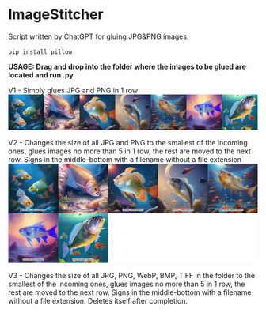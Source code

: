 # ImageStitcher
Script written by ChatGPT for gluing JPG&PNG images.

```
pip install pillow
```

**USAGE: Drag and drop into the folder where the images to be glued are located and run .py**

V1 - Simply glues JPG and PNG in 1 row
![V1](https://raw.githubusercontent.com/CakeFlyCookie/ImageStitcher/main/Examples/v1.png)

V2 - Changes the size of all JPG and PNG to the smallest of the incoming ones, glues images no more than 5 in 1 row, the rest are moved to the next row. Signs in the middle-bottom with a filename without a file extension
![V2](https://github.com/CakeFlyCookie/ImageStitcher/blob/main/Examples/v2.png?raw=true)

V3 - Changes the size of all JPG, PNG, WebP, BMP, TIFF in the folder to the smallest of the incoming ones, glues images no more than 5 in 1 row, the rest are moved to the next row. Signs in the middle-bottom with a filename without a file extension. Deletes itself after completion.
